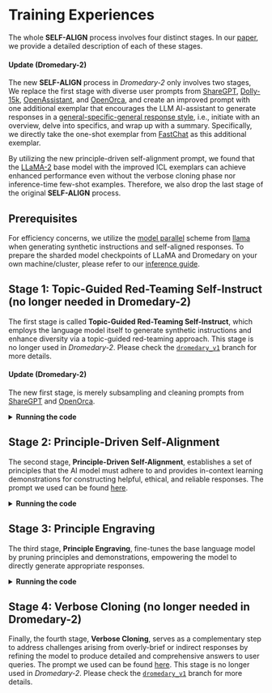 # Training Experiences

The whole **SELF-ALIGN** process involves four distinct stages. In our [paper](https://arxiv.org/abs/2305.03047), we provide a detailed description of each of these stages.

#### Update (Dromedary-2)

The new **SELF-ALIGN** process in *Dromedary-2* only involves two stages, We replace the first stage with diverse user prompts from [ShareGPT](https://huggingface.co/datasets/anon8231489123/ShareGPT_Vicuna_unfiltered), [Dolly-15k](https://huggingface.co/datasets/databricks/databricks-dolly-15k), [OpenAssistant](https://huggingface.co/datasets/OpenAssistant/oasst1), and [OpenOrca](https://huggingface.co/datasets/Open-Orca/OpenOrca), and create an improved prompt with one additional exemplar that encourages the LLM AI-assistant to generate responses in a [general-specific-general response style](https://arxiv.org/abs/2305.15717), i.e., initiate with an overview, delve into specifics, and wrap up with a summary. Specifically, we directly take the one-shot exemplar from [FastChat](https://github.com/lm-sys/FastChat/blob/2855bf974f0973f85adb2bb7a9d075255b353ecf/fastchat/conversation.py\#L311) as this additional exemplar.

By utilizing the new principle-driven self-alignment prompt, we found that the [LLaMA-2](https://arxiv.org/abs/2307.09288) base model with the improved ICL exemplars can achieve enhanced performance even without the verbose cloning phase nor inference-time few-shot examples. Therefore, we also drop the last stage of the original **SELF-ALIGN** process.

## Prerequisites

For efficiency concerns, we utilize the [model parallel](https://github.com/facebookresearch/fairscale/tree/main/fairscale/nn/model_parallel) scheme from [llama](https://github.com/facebookresearch/llama) when generating synthetic instructions and self-aligned responses. To prepare the sharded model checkpoints of LLaMA and Dromedary on your own machine/cluster, please refer to our [inference guide](../inference).

## Stage 1: Topic-Guided Red-Teaming Self-Instruct (no longer needed in Dromedary-2)

The first stage is called **Topic-Guided Red-Teaming Self-Instruct**, which employs the language model itself to generate synthetic instructions and enhance diversity via a topic-guided red-teaming approach. This stage is no longer used in *Dromedary-2*. Please check the [`dromedary_v1`](https://github.com/IBM/Dromedary/tree/dromedary_v1) branch for more details.

#### Update (Dromedary-2)

The new first stage, is merely subsampling and cleaning prompts from [ShareGPT](https://huggingface.co/datasets/anon8231489123/ShareGPT_Vicuna_unfiltered) and [OpenOrca](https://huggingface.co/datasets/Open-Orca/OpenOrca).

<details>
<summary> <strong> Running the code </strong> </summary>

```bash
cd step1_prompt_cleaning

python subsample_openorca_prompts.py \
    --train_data_path "/path/to/your/l1M-GPT4-Augmented.parquet (obtained from OpenOrca)" \
    --output_path "/path/to/your/openorca_prompts.json"

python aggregate_sharegpt_prompts.py \
    --data_files=zetavg/ShareGPT-Processed,path/to/sg_90k_part1.json.json,path/to/sg_90k_part1.json (obtained from ShareGPT_Vicuna_unfiltered) \
    --output_path "/path/to/sharegpt_prompts.json"

python clean_and_merge_prompts.py \
    --sharegpt_prompt_path "/path/to/sharegpt_prompts.json" \
    --openorca_prompt_path "/path/to/openorca_prompts.json" \
    --output_file "/path/to/your/merged_prompts.json"
```

</details>

## Stage 2: Principle-Driven Self-Alignment

The second stage, **Principle-Driven Self-Alignment**, establishes a set of principles that the AI model must adhere to and provides in-context learning demonstrations for constructing helpful, ethical, and reliable responses. The prompt we used can be found [here](../prompts/watson_self_align_prompt.txt).

<details>
<summary> <strong> Running the code </strong> </summary>

```bash
cd step2_principle_driven_self_alignment

salloc --nodes 64 --time 6:00:00 --gres=gpu:32g:6 srun bash scripts/self_align_generate_70b_base.sh

python merge_and_fileter_self_align_with_dummy.py \
    --data_file_pattern "/path/to/your/llama2_70b_self_align_32shards_*.jsonl" \
    --dummy_data_file "../dummy_data/vicuna_dummy_data.json" \
    --output_file "/path/to/your/llama2_70b_self_align_merged.json"
```

</details>

## Stage 3: Principle Engraving

The third stage, **Principle Engraving**, fine-tunes the base language model by pruning principles and demonstrations, empowering the model to directly generate appropriate responses.

<details>
<summary> <strong> Running the code </strong> </summary>

```bash
cd step3_principle_engraving

salloc --nodes 1 --time 24:00:00 --gres=gpu:80g:8 srun bash scripts/finetune_dromedary2_70b_sft.sh
```

</details>

## Stage 4: Verbose Cloning (no longer needed in Dromedary-2)

Finally, the fourth stage, **Verbose Cloning**, serves as a complementary step to address challenges arising from overly-brief or indirect responses by refining the model to produce detailed and comprehensive answers to user queries. The prompt we used can be found [here](../prompts/verbose_dromedary_prompt.txt). This stage is no longer used in *Dromedary-2*. Please check the [`dromedary_v1`](https://github.com/IBM/Dromedary/tree/dromedary_v1) branch for more details.

</details>
